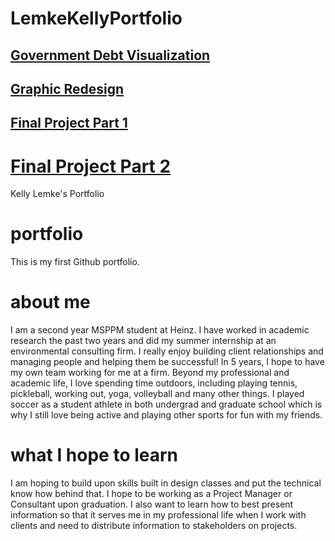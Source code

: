 # LemkeKellyPortfolio

## [Government Debt Visualization](https://klemke1.github.io/LemkeKellyPortfolio/GovernmentDebtVis2.html)
## [Graphic Redesign](https://klemke1.github.io/LemkeKellyPortfolio/WeatherGraphicRedesign.html)
## [Final Project Part 1](https://klemke1.github.io/LemkeKellyPortfolio/FinalProjectPart1_KellyLemke.html)
  # [Final Project Part 2](https://klemke1.github.io/LemkeKellyPortfolio/FinalProjectPart2)




Kelly Lemke's Portfolio
# portfolio
This is my first Github portfolio.
# about me
I am a second year MSPPM student at Heinz. I have worked in academic research the past two years and did my summer internship at an environmental consulting firm. I really enjoy building client relationships and managing people and helping them be successful! In 5 years, I hope to have my own team working for me at a firm. Beyond my professional and academic life, I love spending time outdoors, including playing tennis, pickleball, working out, yoga, volleyball and many other things. I played soccer as a student athlete in both undergrad and graduate school which is why I still love being active and playing other sports for fun with my friends. 
# what I hope to learn
I am hoping to build upon skills built in design classes and put the technical know how behind that. I hope to be working as a Project Manager or Consultant upon graduation. I also want to learn how to best present information so that it serves me in my professional life when I work with clients and need to distribute information to stakeholders on projects. 

